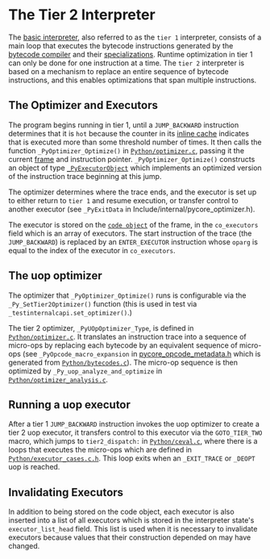 # The Tier 2 Interpreter

The [basic interpreter](interpreter.md), also referred to as the `tier 1`
interpreter, consists of a main loop that executes the bytecode instructions
generated by the [bytecode compiler](compiler.md) and their
[specializations](adaptive.md). Runtime optimization in tier 1 can only be
done for one instruction at a time. The `tier 2` interpreter is based on a
mechanism to replace an entire sequence of bytecode instructions, and this
enables optimizations that span multiple instructions.

## The Optimizer and Executors

The program begins running in tier 1, until a `JUMP_BACKWARD` instruction
determines that it is `hot` because the counter in its
[inline cache](interpreter.md#inline-cache-entries) indicates that is
executed more than some threshold number of times. It then calls the
function `_PyOptimizer_Optimize()` in
[`Python/optimizer.c`](../Python/optimizer.c), passing it the current
[frame](frames.md) and instruction pointer. `_PyOptimizer_Optimize()`
constructs an object of type
[`_PyExecutorObject`](Include/internal/pycore_optimizer.h) which implements
an optimized version of the instruction trace beginning at this jump.

The optimizer determines where the trace ends, and the executor is set up
to either return to `tier 1` and resume execution, or transfer control
to another executor (see `_PyExitData` in Include/internal/pycore_optimizer.h).

The executor is stored on the [`code object`](code_objects.md) of the frame,
in the `co_executors` field which is an array of executors. The start
instruction of the trace (the `JUMP_BACKWARD`) is replaced by an
`ENTER_EXECUTOR` instruction whose `oparg` is equal to the index of the
executor in `co_executors`.

## The uop optimizer

The optimizer that `_PyOptimizer_Optimize()` runs is configurable
via the `_Py_SetTier2Optimizer()` function (this is used in test
via `_testinternalcapi.set_optimizer()`.)

The tier 2 optimizer, `_PyUOpOptimizer_Type`, is defined in
[`Python/optimizer.c`](../Python/optimizer.c). It translates
an instruction trace into a sequence of micro-ops by replacing
each bytecode by an equivalent sequence of micro-ops
(see `_PyOpcode_macro_expansion` in
[pycore_opcode_metadata.h](../Include/internal/pycore_opcode_metadata.h)
which is generated from [`Python/bytecodes.c`](../Python/bytecodes.c)).
The micro-op sequence is then optimized by
`_Py_uop_analyze_and_optimize` in
[`Python/optimizer_analysis.c`](../Python/optimizer_analysis.c).

## Running a uop executor

After a tier 1 `JUMP_BACKWARD` instruction invokes the uop optimizer
to create a tier 2 uop executor, it transfers control to this executor
via the `GOTO_TIER_TWO` macro, which jumps to `tier2_dispatch:` in
[`Python/ceval.c`](../Python/ceval.c), where there is a loops that
executes the micro-ops which are defined in
[`Python/executor_cases.c.h`](../Python/executor_cases.c.h).
This loop exits when an `_EXIT_TRACE` or `_DEOPT` uop is reached.

## Invalidating Executors

In addition to being stored on the code object, each executor is also
inserted into a list of all executors which is stored in the interpreter
state's `executor_list_head` field. This list is used when it is necessary
to invalidate executors because values that their construction depended
on may have changed.
